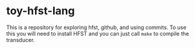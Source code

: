 # toy-hfst-lang
This is a repository for exploring hfst, github, and using commits.
To use this you will need to install HFST and you can just call `make` to compile the transducer.